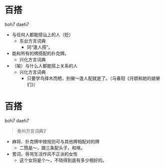 # 百搭
boh7 daeh7
+ 与任何人都能搭讪上的人（贬）
  * 东台方言词典
    - 同“逢人搭”。
+ 能和所有的牌搭配的扑克牌。
  * 兴化方言词典
+ （喻）与什么人都能搭上关系的人
  * 兴化方言词典
    - 只要学鸟择木而栖，别做～逢人配就是了。（马春阳《月朗和她的娘舅们》）

# 百搭
boh7 daeh7
> 泰州方言词典2
- 麻将、扑克牌中按规则可与其他牌相配对的牌
  - 二筒是～，跟三条配头子，和唻。
- 詈词，辱骂生活作风不正派的女性
  - 这个女将是个～，不晓得到底有多少相好的。

